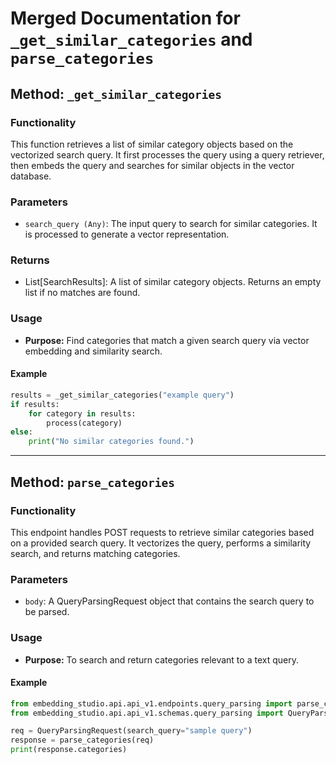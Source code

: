 # Merged Documentation for `_get_similar_categories` and `parse_categories`

## Method: `_get_similar_categories`

### Functionality
This function retrieves a list of similar category objects based on the vectorized search query. It first processes the query using a query retriever, then embeds the query and searches for similar objects in the vector database.

### Parameters
- `search_query (Any)`: The input query to search for similar categories. It is processed to generate a vector representation.

### Returns
- List[SearchResults]: A list of similar category objects. Returns an empty list if no matches are found.

### Usage
- **Purpose:** Find categories that match a given search query via vector embedding and similarity search.

#### Example
```python
results = _get_similar_categories("example query")
if results:
    for category in results:
        process(category)
else:
    print("No similar categories found.")
```

---

## Method: `parse_categories`

### Functionality
This endpoint handles POST requests to retrieve similar categories based on a provided search query. It vectorizes the query, performs a similarity search, and returns matching categories.

### Parameters
- `body`: A QueryParsingRequest object that contains the search query to be parsed.

### Usage
- **Purpose:** To search and return categories relevant to a text query.

#### Example
```python
from embedding_studio.api.api_v1.endpoints.query_parsing import parse_categories
from embedding_studio.api.api_v1.schemas.query_parsing import QueryParsingRequest

req = QueryParsingRequest(search_query="sample query")
response = parse_categories(req)
print(response.categories)
```